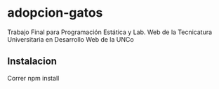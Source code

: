 # adopcion-gatos

Trabajo Final para Programación Estática y Lab. Web de la Tecnicatura Universitaria en Desarrollo Web de la UNCo

## Instalacion

Correr npm install
